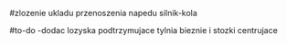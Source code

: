 #zlozenie ukladu przenoszenia napedu silnik-kola

#to-do
-dodac lozyska podtrzymujace tylnia bieznie i stozki centrujace